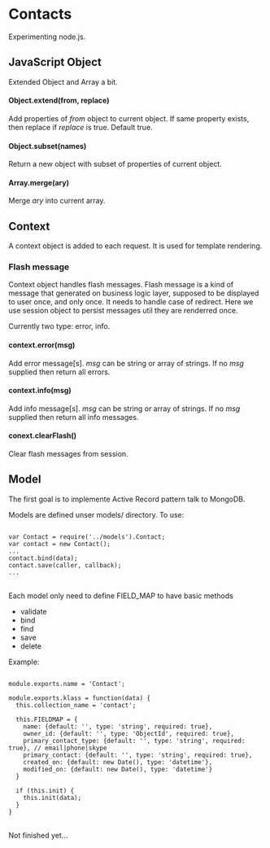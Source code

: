 # Contacts

Experimenting node.js.

## JavaScript Object

Extended Object and Array a bit.

#### Object.extend(from, replace)
Add properties of _from_ object to current object.
If same property exists, then replace if _replace_ is true. Default true.

#### Object.subset(names)
Return a new object with subset of properties of current object.

#### Array.merge(ary)
Merge _ary_ into current array.

## Context

A context object is added to each request. It is used for template rendering.

### Flash message

Context object handles flash messages. Flash message is a kind of message that generated on business logic layer, supposed to be displayed to user once, and only once. It needs to handle case of redirect. Here we use session object to persist messages util they are renderred once.

Currently two type: error, info.

#### context.error(msg)
Add error message[s]. _msg_ can be string or array of strings.
If no _msg_ supplied then return all errors.

#### context.info(msg)
Add info message[s]. _msg_ can be string or array of strings.
If no _msg_ supplied then return all info messages.

#### conext.clearFlash()
Clear flash messages from session.

## Model

The first goal is to implemente Active Record pattern talk to MongoDB.

Models are defined unser models/ directory. To use:
<pre>
<code>
var Contact = require('../models').Contact;
var contact = new Contact();
...
contact.bind(data);
contact.save(caller, callback);
...
</code>
</pre>

Each model only need to define FIELD_MAP to have basic methods

* validate
* bind
* find
* save
* delete

Example:
<pre>
<code>
module.exports.name = 'Contact';

module.exports.klass = function(data) {
  this.collection_name = 'contact';

  this.FIELDMAP = {
    name: {default: '', type: 'string', required: true},
    owner_id: {default: '', type: 'ObjectId', required: true},
    primary_contact_type: {default: '', type: 'string', required: true}, // email|phone|skype
    primary_contact: {default: '', type: 'string', required: true},
    created_on: {default: new Date(), type: 'datetime'},
    modified_on: {default: new Date(), type: 'datetime'}
  }

  if (this.init) {
    this.init(data);
  }
}
</code>
</pre>

Not finished yet...
